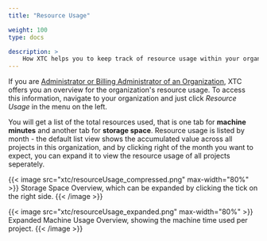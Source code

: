 ```yaml
---
title: "Resource Usage"

weight: 100
type: docs

description: >
    How XTC helps you to keep track of resource usage within your organization.
---
```


If you are [Administrator or Billing Administrator of an Organization](../030-ui-structure/#user-roles-within-an-organization), XTC offers you an overview for the organization's resource usage. To access this information, navigate to your organization and just click _Resource Usage_ in the menu on the left.

You will get a list of the total resources used, that is one tab for **machine minutes** and another tab for **storage space**. Resource usage is listed by month - the default list view shows the accumulated value across all projects in this organization, and by clicking right of the month you want to expect, you can expand it to view the resource usage of all projects seperately. 

{{< image src="xtc/resourceUsage_compressed.png" max-width="80%" >}}
Storage Space Overview, which can be expanded by clicking the tick on the right side. 
{{< /image >}}

{{< image src="xtc/resourceUsage_expanded.png" max-width="80%" >}}
Expanded Machine Usage Overview, showing the machine time used per project. 
{{< /image >}}

